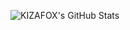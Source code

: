 ![KIZAFOX's GitHub Stats](https://github-readme-stats.vercel.app/api?username=KIZAFOX&theme=dark&show_icons=true)
